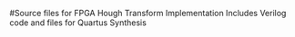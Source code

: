 #Source files for FPGA Hough Transform Implementation
Includes Verilog code and files for Quartus Synthesis


